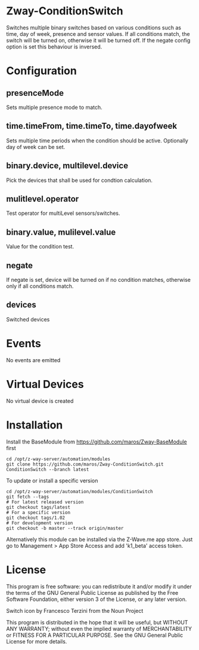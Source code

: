 # Zway-ConditionSwitch

Switches multiple binary switches based on various conditions such as time, 
day of week, presence and sensor values. If all conditions match, the switch
will be turned on, otherwise it will be turned off. If the negate config
option is set this behaviour is inversed.

# Configuration

## presenceMode

Sets multiple presence mode to match.

## time.timeFrom, time.timeTo, time.dayofweek

Sets multiple time periods when the condition should be active. Optionally
day of week can be set.

## binary.device, multilevel.device

Pick the devices that shall be used for condtion calculation.

## mulitlevel.operator

Test operator for multiLevel sensors/switches.

## binary.value, mulilevel.value

Value for the condition test. 

## negate

If negate is set, device will be turned on if no condition matches, otherwise
only if all conditions match.

## devices

Switched devices

# Events

No events are emitted

# Virtual Devices

No virtual device is created

# Installation

Install the BaseModule from https://github.com/maros/Zway-BaseModule first

```shell
cd /opt/z-way-server/automation/modules
git clone https://github.com/maros/Zway-ConditionSwitch.git ConditionSwitch --branch latest
```

To update or install a specific version
```shell
cd /opt/z-way-server/automation/modules/ConditionSwitch
git fetch --tags
# For latest released version
git checkout tags/latest
# For a specific version
git checkout tags/1.02
# For development version
git checkout -b master --track origin/master
```

Alternatively this module can be installed via the Z-Wave.me app store. Just
go to Management > App Store Access and add 'k1_beta' access token.


# License

This program is free software: you can redistribute it and/or modify
it under the terms of the GNU General Public License as published by
the Free Software Foundation, either version 3 of the License, or any 
later version.

Switch icon by Francesco Terzini from the Noun Project

This program is distributed in the hope that it will be useful,
but WITHOUT ANY WARRANTY; without even the implied warranty of
MERCHANTABILITY or FITNESS FOR A PARTICULAR PURPOSE. See the
GNU General Public License for more details.
